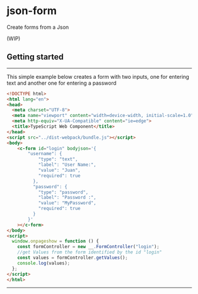 # json-form
Create forms from a Json 

(WIP)

## Getting started
-----------------------

This simple example below creates a form with two inputs, one for entering text and another one for entering a password

```html
<!DOCTYPE html>
<html lang="en">
<head>
  <meta charset="UTF-8">
  <meta name="viewport" content="width=device-width, initial-scale=1.0">
  <meta http-equiv="X-UA-Compatible" content="ie=edge">
  <title>TypeScript Web Component</title>
</head>
<script src="../dist-webpack/bundle.js"></script>
<body>
    <c-form id="login" bodyjson='{
        "username": {
            "type": "text",
            "label": "User Name:",
            "value": "Juan",
            "required": true
          },
          "password": {
            "type": "password",
            "label": "Password :",
            "value": "MyPassword",
            "required": true
          }
        }'
    ></c-form>
</body>
<script>
  window.onpageshow = function () {
    const formController = new __.FormController("login");
    //get Values from the form identified by the id "login"
    const values = formController.getValues();
    console.log(values);
  };
</script>
</html>
```
-----------------------